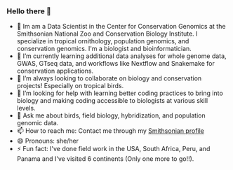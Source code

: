 ### Hello there 👋

- 🔭 Im am a Data Scientist in the Center for Conservation Genomics at the Smithsonian National Zoo and Conservation Biology Institute. I specialize in tropical ornithology, population genomics, and conservation genomics. I'm a biologist and bioinformatician.
- 🌱 I’m currently learning additional data analyses for whole genome data, GWAS, GTseq data, and workflows like Nextflow and Snakemake for conservation applications.
- 👯 I’m always looking to collaborate on biology and conservation projects! Especially on tropical birds.
- 🤔 I’m looking for help with learning better coding practices to bring into biology and making coding accessible to biologists at various skill levels.
- 💬 Ask me about birds, field biology, hybridization, and population genomic data.
- 📫 How to reach me: Contact me through my [Smithsonian profile](https://profiles.si.edu/display/nLongK10222024)
- 😄 Pronouns: she/her
- ⚡ Fun fact: I've done field work in the USA, South Africa, Peru, and Panama and I've visited 6 continents (Only one more to go!!).
